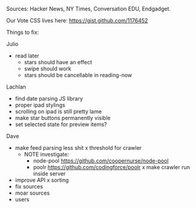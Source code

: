 Sources: Hacker News, NY Times, Conversation EDU, Endgadget.

Our Vote CSS lives here: https://gist.github.com/1176452


Things to fix:

Julio
 - read later
   - stars should have an effect
   - swipe should work
   - stars should be cancellable in reading-now
   
Lachlan
 - find date parsing JS library
 - proper ipad stylings
  - scrolling on ipad is still pretty lame
  - make star buttons permanently visible
 - set selected state for preview items?

Dave
  - make feed parsing less shit
  x threshold for crawler
    - NOTE investigate:
      - node-pool https://github.com/coopernurse/node-pool
      - poolr https://github.com/codingforce/poolr
  x make crawler run inside server
  - improve API
    x sorting
  - fix sources
  - moar sources
  - users
